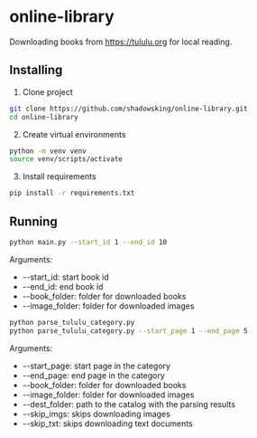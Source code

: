 # online-library

Downloading books from https://tululu.org for local reading.

## Installing

1) Clone project
```bash
git clone https://github.com/shadowsking/online-library.git
cd online-library
```

2) Create virtual environments
```bash
python -m venv venv
source venv/scripts/activate
```

3) Install requirements
```bash
pip install -r requirements.txt
```

## Running
```bash
python main.py --start_id 1 --end_id 10
```
Arguments:
- --start_id: start book id
- --end_id: end book id
- --book_folder: folder for downloaded books
- --image_folder: folder for downloaded images


```bash
python parse_tululu_category.py
python parse_tululu_category.py --start_page 1 --end_page 5
```
Arguments:
- --start_page: start page in the category
- --end_page: end page in the category
- --book_folder: folder for downloaded books
- --image_folder: folder for downloaded images
- --dest_folder: path to the catalog with the parsing results
- --skip_imgs: skips downloading images
- --skip_txt: skips downloading text documents
